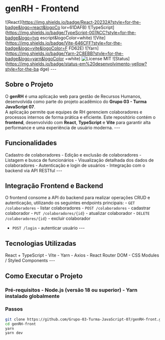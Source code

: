 # genRH - Frontend

![React](https://img.shields.io/badge/React-20232A?style=for-the-badge&logo=react&logoCo
lor=61DAFB)
![TypeScript](https://img.shields.io/badge/TypeScript-007ACC?style=for-the-badge&logo=typ
escript&logoColor=white)
![Vite](https://img.shields.io/badge/Vite-646CFF?style=for-the-badge&logo=vite&logoColor=F
FD62E)
![Yarn](https://img.shields.io/badge/Yarn-2C8EBB?style=for-the-badge&logo=yarn&logoColor
=white)
![License MIT](https://img.shields.io/badge/License-MIT-green?style=for-the-badge)
![Status](https://img.shields.io/badge/status-em%20desenvolvimento-yellow?style=for-the-ba
dge) ---

## Sobre o Projeto
O **genRH** é uma aplicação web para gestão de Recursos Humanos, desenvolvida como
parte do projeto acadêmico do **Grupo 03 - Turma JavaScript 07**.  
A aplicação permite que equipes de RH gerenciem colaboradores e processos internos de
forma prática e eficiente.
Este repositório contém o **frontend**, desenvolvido com **React**, **TypeScript** e
**Vite** para garantir alta performance e uma experiência de usuário moderna. ---

## Funcionalidades
Cadastro de colaboradores - Edição e exclusão de colaboradores - Listagem e busca de funcionários - Visualização detalhada dos dados de colaboradores - Autenticação e login de usuários - Integração com o backend via API RESTful ---

## Integração Frontend e Backend
O frontend consome a API do backend para realizar operações CRUD e autenticação,
utilizando os seguintes endpoints principais: - `GET /colaboradores` - listar colaboradores - `POST /colaboradores` - cadastrar colaborador - `PUT /colaboradores/{id}` - atualizar colaborador - `DELETE /colaboradores/{id}` - excluir colaborador

- `POST /login` - autenticar usuário ---

## Tecnologias Utilizadas
React + TypeScript - Vite - Yarn - Axios - React Router DOM - CSS Modules / Styled Components ---

## Como Executar o Projeto

### Pré-requisitos - Node.js (versão 18 ou superior) - Yarn instalado globalmente

### Passos

```bash
git clone https://github.com/Grupo-03-Turma-JavaScript-07/genRH-front.git
cd genRH-front
yarn
yarn dev
```
